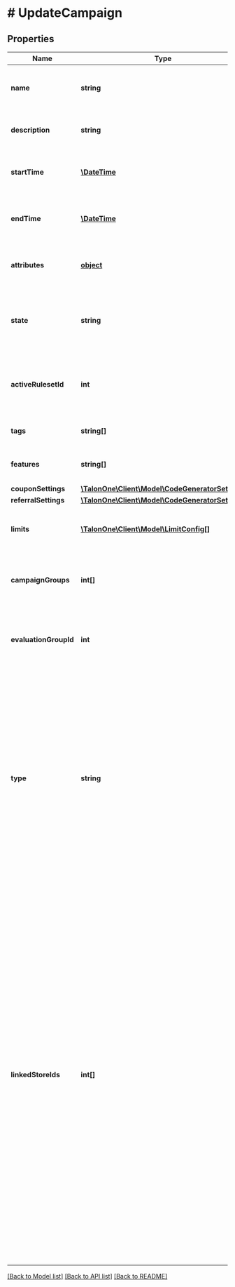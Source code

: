 # # UpdateCampaign

## Properties

Name | Type | Description | Notes
------------ | ------------- | ------------- | -------------
**name** | **string** | A user-facing name for this campaign. | 
**description** | **string** | A detailed description of the campaign. | [optional] 
**startTime** | [**\DateTime**](\DateTime.md) | Timestamp when the campaign will become active. | [optional] 
**endTime** | [**\DateTime**](\DateTime.md) | Timestamp when the campaign will become inactive. | [optional] 
**attributes** | [**object**](.md) | Arbitrary properties associated with this campaign. | [optional] 
**state** | **string** | A disabled or archived campaign is not evaluated for rules or coupons. | [optional] [default to 'enabled']
**activeRulesetId** | **int** | [ID of Ruleset](https://docs.talon.one/management-api#operation/getRulesets) this campaign applies on customer session evaluation. | [optional] 
**tags** | **string[]** | A list of tags for the campaign. | 
**features** | **string[]** | A list of features for the campaign. | 
**couponSettings** | [**\TalonOne\Client\Model\CodeGeneratorSettings**](CodeGeneratorSettings.md) |  | [optional] 
**referralSettings** | [**\TalonOne\Client\Model\CodeGeneratorSettings**](CodeGeneratorSettings.md) |  | [optional] 
**limits** | [**\TalonOne\Client\Model\LimitConfig[]**](LimitConfig.md) | The set of limits that will operate for this campaign. | 
**campaignGroups** | **int[]** | The IDs of the [campaign groups](https://docs.talon.one/docs/product/account/account-settings/managing-campaign-groups) this campaign belongs to. | [optional] 
**evaluationGroupId** | **int** | The ID of the campaign evaluation group the campaign belongs to. | [optional] 
**type** | **string** | The campaign type. Possible type values:   - &#x60;cartItem&#x60;: Type of campaign that can apply effects only to cart items.   - &#x60;advanced&#x60;: Type of campaign that can apply effects to customer sessions and cart items. | [optional] [default to 'advanced']
**linkedStoreIds** | **int[]** | A list of store IDs that you want to link to the campaign.  **Note:** - Campaigns with linked store IDs will only be evaluated when there is a [customer session update](https://docs.talon.one/integration-api#tag/Customer-sessions/operation/updateCustomerSessionV2) that references a linked store. - If you linked stores to the campaign by uploading a CSV file, you cannot use this property and it should be empty. - Use of this property is limited to 50 stores. To link more than 50 stores, upload them via a CSV file. | [optional] 

[[Back to Model list]](../../README.md#documentation-for-models) [[Back to API list]](../../README.md#documentation-for-api-endpoints) [[Back to README]](../../README.md)


